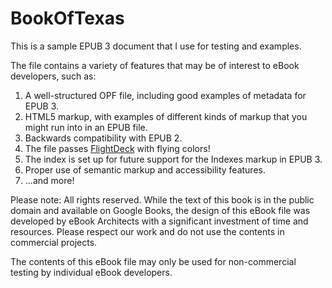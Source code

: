 # BookOfTexas
This is a sample EPUB 3 document that I use for testing and examples.

The file contains a variety of features that may be of interest to eBook developers, such as:

1. A well-structured OPF file, including good examples of metadata for EPUB 3.
2. HTML5 markup, with examples of different kinds of markup that you might run into in an EPUB file.
3. Backwards compatibility with EPUB 2.
3. The file passes [FlightDeck](http://ebookflightdeck.com) with flying colors!
4. The index is set up for future support for the Indexes markup in EPUB 3.
5. Proper use of semantic markup and accessibility features.
6. ...and more!

Please note: All rights reserved. While the text of this book is in the public domain and available on Google Books, the design of this eBook file was developed by eBook Architects with a significant investment of time and resources. Please respect our work and do not use the contents in commercial projects.

The contents of this eBook file may only be used for non-commercial testing by individual eBook developers.